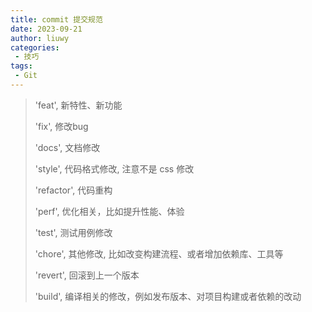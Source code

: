 ```yaml
---
title: commit 提交规范
date: 2023-09-21
author: liuwy
categories:
 - 技巧
tags:
 - Git
---
```


> 'feat',  新特性、新功能
>
> 'fix',  修改bug
>
> 'docs',  文档修改
>
> 'style',  代码格式修改, 注意不是 css 修改
>
> 'refactor',  代码重构
>
> 'perf',  优化相关，比如提升性能、体验
>
> 'test',  测试用例修改
>
> 'chore',  其他修改, 比如改变构建流程、或者增加依赖库、工具等
>
> 'revert',  回滚到上一个版本
>
> 'build',  编译相关的修改，例如发布版本、对项目构建或者依赖的改动
